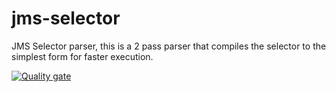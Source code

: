 # jms-selector
JMS Selector parser, this is a 2 pass parser that compiles the selector to the simplest form for faster execution.



[![Quality gate](https://sonarcloud.io/api/project_badges/quality_gate?project=Maps-Messaging_jms_selector)](https://sonarcloud.io/dashboard?id=Maps-Messaging_jms_selector)